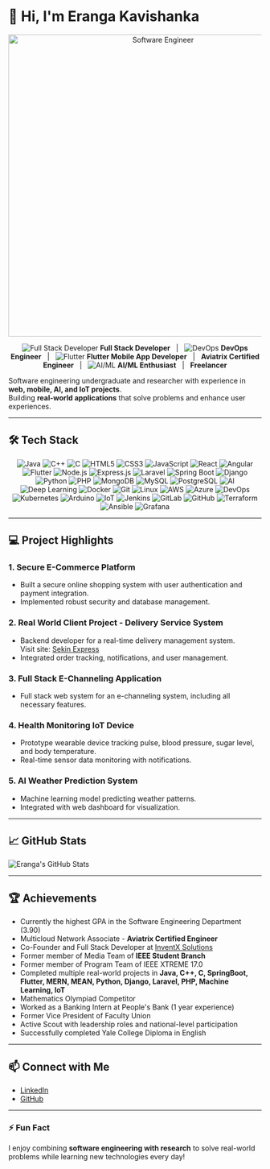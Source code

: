 # 👋 Hi, I'm Eranga Kavishanka

<p align="center">
  <img src="https://tse1.mm.bing.net/th/id/OIP.1Ibe61TgsBhu7af6WxuFGwHaFj?cb=12&rs=1&pid=ImgDetMain&o=7&rm=3" alt="Software Engineer" width="600"/>
</p>
<p align="center">
  <img src="https://img.icons8.com/color/24/000000/code.png" title="Full Stack Developer"/> 
  <b>Full Stack Developer</b> &nbsp;&nbsp;|&nbsp;&nbsp;
  <img src="https://img.icons8.com/ios-filled/24/000000/devops.png" title="DevOps"/> 
  <b>DevOps Engineer</b> &nbsp;&nbsp;|&nbsp;&nbsp;
  <img src="https://img.icons8.com/color/24/000000/flutter.png" title="Flutter"/> 
  <b>Flutter Mobile App Developer</b> &nbsp;&nbsp;|&nbsp;&nbsp;
  <!-- <img src="https://img.icons8.com/color/24/000000/cloud-network.png" title="Aviatrix"/>  -->
  <b>Aviatrix Certified Engineer</b> &nbsp;&nbsp;|&nbsp;&nbsp;
  <img src="https://img.icons8.com/ios-filled/24/000000/artificial-intelligence.png" title="AI/ML"/> 
  <b>AI/ML Enthusiast</b> &nbsp;&nbsp;|&nbsp;&nbsp;
  <!-- <img src="https://img.icons8.com/color/24/000000/freelancer.png" title="Freelancer"/>  -->
  <b>Freelancer</b>
</p>


Software engineering undergraduate and researcher with experience in **web, mobile, AI, and IoT projects**.  
Building **real-world applications** that solve problems and enhance user experiences.

---

## 🛠️ Tech Stack

<p align="center">
<img src="https://img.icons8.com/color/48/000000/java-coffee-cup-logo.png" title="Java"/>
<img src="https://img.icons8.com/color/48/000000/c-plus-plus-logo.png" title="C++"/>
<img src="https://img.icons8.com/color/48/000000/c-programming.png" title="C"/>
<img src="https://img.icons8.com/color/48/000000/html-5.png" title="HTML5"/>
<img src="https://img.icons8.com/color/48/000000/css3.png" title="CSS3"/>
<img src="https://img.icons8.com/color/48/000000/javascript.png" title="JavaScript"/>
<img src="https://img.icons8.com/color/48/000000/react-native.png" title="React"/>
<img src="https://img.icons8.com/color/48/000000/angularjs.png" title="Angular"/>
<img src="https://img.icons8.com/color/48/000000/flutter.png" title="Flutter"/>
<img src="https://img.icons8.com/color/48/000000/nodejs.png" title="Node.js"/>
<img src="https://img.icons8.com/ios/50/000000/express-js.png" title="Express.js"/>
<img src="https://img.shields.io/badge/Laravel-EA4C89?style=flat-square&logo=laravel&logoColor=white" title="Laravel"/>
<img src="https://img.icons8.com/color/48/000000/spring-logo.png" title="Spring Boot"/>
<img src="https://img.icons8.com/color/48/000000/django.png" title="Django"/>
<img src="https://img.icons8.com/color/48/000000/python.png" title="Python"/>
<img src="https://img.icons8.com/color/48/000000/php.png" title="PHP"/>
<img src="https://img.icons8.com/color/48/000000/mongodb.png" title="MongoDB"/>
<img src="https://img.icons8.com/color/48/000000/mysql-logo.png" title="MySQL"/>
<img src="https://img.icons8.com/color/48/000000/postgreesql.png" title="PostgreSQL"/>
<img src="https://img.icons8.com/ios-filled/50/000000/artificial-intelligence.png" title="AI"/>
<img src="https://img.shields.io/badge/Deep%20Learning-FF6F61?style=flat-square&logo=keras&logoColor=white" title="Deep Learning"/>
<img src="https://img.icons8.com/color/48/000000/docker.png" title="Docker"/>
<img src="https://img.icons8.com/color/48/000000/git.png" title="Git"/>
<img src="https://img.icons8.com/color/48/000000/linux.png" title="Linux"/>
<img src="https://img.icons8.com/color/48/000000/amazon-web-services.png" title="AWS"/>
<img src="https://img.icons8.com/color/48/000000/azure-1.png" title="Azure"/>
<img src="https://img.icons8.com/ios-filled/50/000000/devops.png" title="DevOps"/>
<img src="https://img.icons8.com/color/48/000000/kubernetes.png" title="Kubernetes"/>
<img src="https://img.icons8.com/color/48/000000/arduino.png" title="Arduino"/>
<img src="https://img.icons8.com/ios-filled/50/000000/internet-of-things.png" title="IoT"/>
<img src="https://img.icons8.com/ios-filled/50/000000/jenkins.png" title="Jenkins"/>
<img src="https://img.icons8.com/color/48/000000/gitlab.png" title="GitLab"/>
<img src="https://img.icons8.com/ios-glyphs/48/000000/github.png" title="GitHub"/>
<img src="https://img.icons8.com/ios-filled/50/000000/terraform.png" title="Terraform"/>
<img src="https://img.icons8.com/color/48/000000/ansible.png" title="Ansible"/>
<!-- <img src="https://img.icons8.com/color/48/000000/prometheus.png" title="Prometheus"/> -->
<img src="https://img.icons8.com/color/48/000000/grafana.png" title="Grafana"/>
</p>


---

## 💻 Project Highlights

### **1. Secure E-Commerce Platform**
- Built a secure online shopping system with user authentication and payment integration.
- Implemented robust security and database management.

### **2. Real World Client Project - Delivery Service System**
- Backend developer for a real-time delivery management system.  
Visit site: [Sekin Express](https://sekinexpress.com/)  
- Integrated order tracking, notifications, and user management.

### **3. Full Stack E-Channeling Application**
- Full stack web system for an e-channeling system, including all necessary features.

### **4. Health Monitoring IoT Device**
- Prototype wearable device tracking pulse, blood pressure, sugar level, and body temperature.
- Real-time sensor data monitoring with notifications.

### **5. AI Weather Prediction System**
- Machine learning model predicting weather patterns.
- Integrated with web dashboard for visualization.

---

## 📈 GitHub Stats

![Eranga's GitHub Stats](https://github-readme-stats.vercel.app/api?username=Eranga035225&show_icons=true&theme=radical)

---

## 🏆 Achievements
- Currently the highest GPA in the Software Engineering Department (3.90)  
- Multicloud Network Associate - **Aviatrix Certified Engineer**  
- Co-Founder and Full Stack Developer at [InventX Solutions](https://www.facebook.com/people/InventX-Solutions/61576573091654/?sk=about)  
- Former member of Media Team of **IEEE Student Branch**  
- Former member of Program Team of IEEE XTREME 17.0  
- Completed multiple real-world projects in **Java, C++, C, SpringBoot, Flutter, MERN, MEAN, Python, Django, Laravel, PHP, Machine Learning, IoT**  
- Mathematics Olympiad Competitor  
- Worked as a Banking Intern at People's Bank (1 year experience)  
- Former Vice President of Faculty Union  
- Active Scout with leadership roles and national-level participation  
- Successfully completed Yale College Diploma in English

---

## 📫 Connect with Me
- [LinkedIn](https://www.linkedin.com/in/eranga-kavishanka/)  
- [GitHub](https://github.com/Eranga035225)  

---

### ⚡ Fun Fact
I enjoy combining **software engineering with research** to solve real-world problems while learning new technologies every day!

